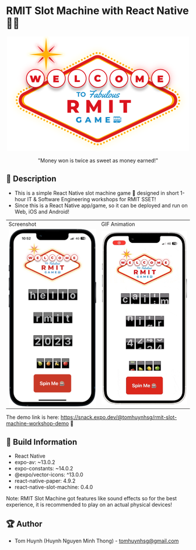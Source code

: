 # RMIT Slot Machine with React Native 🎰🤯


<p align="center">
  <img width="500" src="https://github.com/TomHuynhSG/RMIT-Slot-Machine-React-Native/blob/main/screenshots/rmit-logo-game.png?raw=true">
</p>

<p align="center">"Money won is twice as sweet as money earned!"</p>

## 📖 Description

- This is a simple React Native slot machine game 🎰 designed in short 1-hour IT & Software Engineering workshops for RMIT SSET!
- Since this is a React Native app/game, so it can be deployed and run on Web, iOS and Android!

<table>
  <tr>
    <td>Screenshot</td>
     <td>GIF Animation</td>
  </tr>
  <tr>
    <td><img src="https://github.com/TomHuynhSG/RMIT-Slot-Machine-React-Native/blob/main/screenshots/rmit-slot-machine.png?raw=true" width="370"></td>
    <td><img src="https://github.com/TomHuynhSG/RMIT-Slot-Machine-React-Native/blob/main/screenshots/rmit-slot-machine.gif?raw=true" width="370"></td>
   </tr>
 </table>
 
 The demo link is here: https://snack.expo.dev/@tomhuynhsg/rmit-slot-machine-workshop-demo 🚀

## 🔧 Build Information
- React Native
- expo-av: ~13.0.2
- expo-constants: ~14.0.2
- @expo/vector-icons: ^13.0.0
- react-native-paper: 4.9.2
- react-native-slot-machine: 0.4.0

Note: RMIT Slot Machine got features like sound effects so for the best experience, it is recommended to play on an actual physical devices!

## 🏆 Author
- Tom Huynh (Huynh Nguyen Minh Thong) - tomhuynhsg@gmail.com
